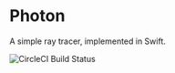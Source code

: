 # Photon

A simple ray tracer, implemented in Swift.

![CircleCI Build Status](https://circleci.com/gh/samsymons/Photon.svg?style=shield&circle-token=7d9e161fb1479ede423b70874b20c077954ac410)
